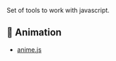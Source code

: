 Set of tools to work with javascript.

:runner: Animation
-----

- <a href="http://animejs.com" target="_blank">anime.js</a>
